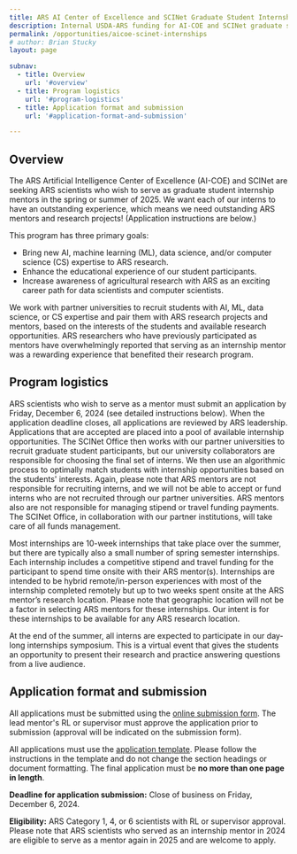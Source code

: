 ```yaml
---
title: ARS AI Center of Excellence and SCINet Graduate Student Internships Program (FY25)
description: Internal USDA-ARS funding for AI-COE and SCINet graduate student internships.
permalink: /opportunities/aicoe-scinet-internships
# author: Brian Stucky 
layout: page

subnav:
  - title: Overview
    url: '#overview'
  - title: Program logistics
    url: '#program-logistics'
  - title: Application format and submission
    url: '#application-format-and-submission'

---
```



## Overview

The ARS Artificial Intelligence Center of Excellence (AI-COE) and SCINet are seeking ARS scientists who wish to serve as graduate student internship mentors in the spring or summer of 2025. We want each of our interns to have an outstanding experience, which means we need outstanding ARS mentors and research projects! (Application instructions are below.) 

This program has three primary goals: 

* Bring new AI, machine learning (ML), data science, and/or computer science (CS) expertise to ARS research. 
* Enhance the educational experience of our student participants. 
* Increase awareness of agricultural research with ARS as an exciting career path for data scientists and computer scientists. 

We work with partner universities to recruit students with AI, ML, data science, or CS expertise and pair them with ARS research projects and mentors, based on the interests of the students and available research opportunities. ARS researchers who have previously participated as mentors have overwhelmingly reported that serving as an internship mentor was a rewarding experience that benefited their research program. 

## Program logistics
ARS scientists who wish to serve as a mentor must submit an application by Friday, December 6, 2024 (see detailed instructions below). When the application deadline closes, all applications are reviewed by ARS leadership. Applications that are accepted are placed into a pool of available internship opportunities. The SCINet Office then works with our partner universities to recruit graduate student participants, but our university collaborators are responsible for choosing the final set of interns. We then use an algorithmic process to optimally match students with internship opportunities based on the students' interests. Again, please note that ARS mentors are not responsible for recruiting interns, and we will not be able to accept or fund interns who are not recruited through our partner universities. ARS mentors also are not responsible for managing stipend or travel funding payments. The SCINet Office, in collaboration with our partner institutions, will take care of all funds management. 

Most internships are 10-week internships that take place over the summer, but there are typically also a small number of spring semester internships. Each internship includes a competitive stipend and travel funding for the participant to spend time onsite with their ARS mentor(s). Internships are intended to be hybrid remote/in-person experiences with most of the internship completed remotely but up to two weeks spent onsite at the ARS mentor’s research location. Please note that geographic location will not be a factor in selecting ARS mentors for these internships. Our intent is for these internships to be available for any ARS research location. 

At the end of the summer, all interns are expected to participate in our day-long internships symposium. This is a virtual event that gives the students an opportunity to present their research and practice answering questions from a live audience. 

## Application format and submission

All applications must be submitted using the [online submission form](https://forms.office.com/g/ZMY46KTQnT). The lead mentor's RL or supervisor must approve the application prior to submission (approval will be indicated on the submission form). 

All applications must use the [application template](https://usdagcc.sharepoint.com/:w:/s/REE-ARS-SCINetOffice/EQaVFicsiVZAphaYty7Sh7EBeb-UKo3qQ1hVyybwk3jIBQ). Please follow the instructions in the template and do not change the section headings or document formatting. The final application must be **no more than one page in length**. 
 
**Deadline for application submission:** Close of business on Friday, December 6, 2024.
 
**Eligibility:** ARS Category 1, 4, or 6 scientists with RL or supervisor approval. Please note that ARS scientists who served as an internship mentor in 2024 are eligible to serve as a mentor again in 2025 and are welcome to apply. 

